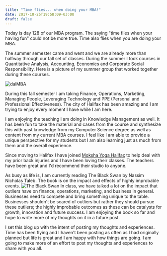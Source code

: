 ```yaml
---
title: "Time flies... when doing your MBA!"
date: 2017-10-25T19:58:09-03:00
draft: false
---
```


Today is day 128 of our MBA program. The saying "time flies when your having fun" could not be more true. Time also flies when you are doing your MBA.

The summer semester came and went and we are already more than halfway through our fall set of classes. During the summer I took courses in Quantitative Analysis, Accounting, Economics and Corporate Social Responsibility. Here is a picture of my summer group that worked together during these courses.

  ![dalMBA](/img/squadPic.jpg)

During this fall semester I am taking Finance, Operations, Marketing, Managing People, Leveraging Technology and PPE (Personal and Professional Effectiveness). The city of Halifax has been amazing and I am trying to enjoy every moment I have while I am here.

I am enjoying the teaching I am doing in Knowledge Management as well. It has been fun to take the material and cases from the course and synthesize this with past knowledge from my Computer Science degree as well as content from my current MBA courses. I feel like I am able to provide a unique perspective for my students but I am also learning just as much from them and the overall experience.

Since moving to Halifax I have joined [Moksha Yoga Halifax](https://halifax.mokshayoga.ca) to help deal with my prior back injuries and I have been loving their classes. The teachers have been great and I'd recommend their studio to anyone.

As busy as life is, I am currently reading The Black Swan by Nassim Nicholas Taleb. The book is on the impact and effects of highly improbable events.
![The Black Swan](/img/blackSwan.jpg)
In class, we have talked a lot on the impact that outliers have on finance, operations, marketing, and business in general. Businesses need to compete and bring something unique to the table. Businesses shouldn't be scared of outliers but rather they should pursue these outliers; the highly improbable outcomes as these can be catalysts for growth, innovation and future success. I am enjoying the book so far and hope to write more of my thoughts on it in a future post.

I set this blog up with the intent of posting my thoughts and experiences. Time has been flying and I haven't been posting as often as I had originally planned but life is great and I am happy with how things are going. I am going to make more of an effort to post my thoughts and experiences to share with you all.
